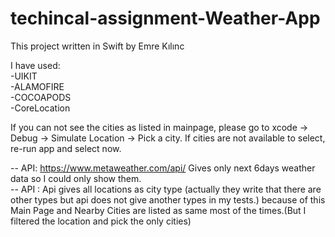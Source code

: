 # techincal-assignment-Weather-App


This project written in Swift by Emre Kılınc <br>

I have used: <br>
  -UIKIT  <br>
  -ALAMOFIRE <br>
  -COCOAPODS <br>
  -CoreLocation <br>
  
  
If you can not see the cities as listed in mainpage, please go to xcode -> Debug -> Simulate Location -> Pick a city. If cities are not available to select, re-run app and select now. <br>

-- API: https://www.metaweather.com/api/ Gives only next 6days weather data so I could only show them. <br>
-- API : Api gives all locations as city type (actually they write that there are other types but api does not give another types in my tests.) because of this Main Page and Nearby Cities are listed as same most of the times.(But I filtered the location and pick the only cities)


